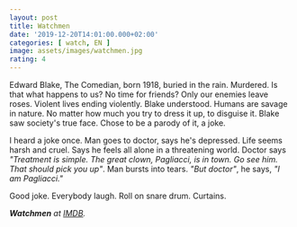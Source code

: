 ```yaml
---
layout: post
title: Watchmen
date: '2019-12-20T14:01:00.000+02:00'
categories: [ watch, EN ]
image: assets/images/watchmen.jpg
rating: 4
---
```


Edward Blake, The Comedian, born 1918, buried in the rain. Murdered. Is that what happens to us? No time for friends? Only our enemies leave roses. Violent lives ending violently. Blake understood. Humans are savage in nature. No matter how much you try to dress it up, to disguise it. Blake saw society's true face. Chose to be a parody of it, a joke.

I heard a joke once. Man goes to doctor, says he's depressed. Life seems harsh and cruel. Says he feels all alone in a threatening world. Doctor says *"Treatment is simple. The great clown, Pagliacci, is in town. Go see him. That should pick you up"*. Man bursts into tears. *"But doctor"*, he says, *"I am Pagliacci."*

Good joke. Everybody laugh. Roll on snare drum. Curtains.


***Watchmen** at <a target="_blank" href="https://www.imdb.com/title/tt0409459/">IMDB</a>.*
